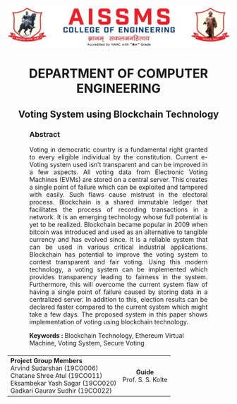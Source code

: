 ![alt text](../Resources/letterhead.png)

<h1 style="text-align: center;border: 0;">DEPARTMENT OF COMPUTER ENGINEERING</h1>

<h2 style="text-align: center;">Voting System using Blockchain Technology</h2>

<div style="margin: 10px 50px">
<h3><strong>Abstract</strong></h3>
<p style="text-align: justify;">Voting in democratic country is a fundamental right granted to every eligible individual by the constitution. Current e-Voting system used isn’t transparent and can be improved in a few aspects. All voting data from Electronic Voting Machines (EVMs) are stored on a central server. This creates a single point of failure which can be exploited and tampered with easily. Such flaws cause mistrust in the electoral process. Blockchain is a shared  immutable ledger that facilitates the process of recording transactions in a network. It is an emerging technology whose full potential is yet to be realized. Blockchain became popular in 2009 when bitcoin was introduced and used as an alternative to tangible currency and has evolved since. It is a reliable system that can be used in various critical industrial applications. Blockchain has potential to improve the voting system to contest transparent and fair voting. Using this modern technology, a voting system can be implemented which provides transparency leading to fairness in the system. Furthermore, this will overcome the current system flaw of having a single point of failure caused by storing data in a centralized server. In addition to this, election results can be declared faster compared to the current system which might take a few days. The proposed system in this paper shows implementation of voting using blockchain technology.</p>
<p><strong>Keywords : </strong>Blockchain Technology, Ethereum Virtual Machine, Voting System, Secure Voting</p>
</div>
<table style="width:100%;margin-top: 20px;">
<tr>
<td><strong>Project Group Members</strong><br />Arvind Sudarshan (19CO006)<br />Chatane Shree Atul (19CO011)<br />Eksambekar Yash Sagar (19CO020)<br />Gadkari Gaurav Sudhir (19CO022)</td>
<td style="text-align: center;"><strong>Guide</strong><br />Prof. S. S. Kolte</td>
</tr>
</table>